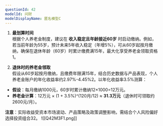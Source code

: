 ```yaml
---
questionId: 42
modelId: 问财
modelDisplayName: 匿名模型C
---
```

1. **最划算时间**  
    根据个人养老金制度，建议在 **收入稳定且年龄接近60岁** 时启动缴纳。例如，若当前年龄为55岁，预计未来5年收入稳定（年增5%），可从60岁起按月缴纳，确保在退休年龄（60岁）时累计缴费满15年，最大化享受养老金领取资格1。
    
2. **退休时的养老金领取**  
    假设从60岁起按月缴纳，且缴费年限满15年，结合历史数据与产品表现，个人养老金账户的年化收益率约2.97%-4.45%2。以年化收益率3.5%测算：
    

- **假设**：每月缴纳1000元，60岁时累计缴纳12×1000=12万元。
- **养老金计算**：12万元 × (1 + 3.5%)^(120月/12) ≈ **31.3万元**（退休时可领取约2600元/月）。

**注意**：实际收益受资本市场波动、产品策略及政策调整影响，需结合个人风险偏好选择投资组合32。
![[Q42M3F1.png]]